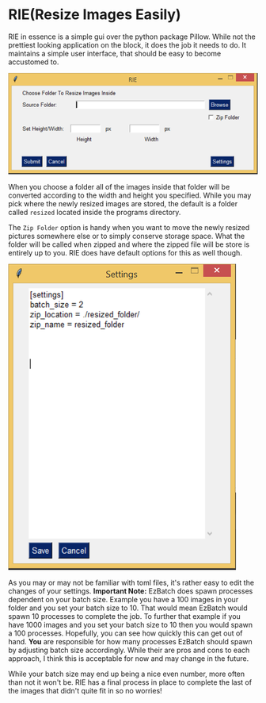 # RIE(Resize Images Easily)

RIE in essence is a simple gui over the python package Pillow. While not the prettiest looking application on the block, it does the job it needs to do. It maintains a simple user interface, that should be easy to become accustomed to.

![](https://github.com/PaxPax/RIE/blob/master/images/mainScreen.PNG)

When you choose a folder all of the images inside that folder will be converted according to the width and height you specified. While you may pick where the newly resized images are stored, the default is a folder called `resized` located inside the programs directory. 

The `Zip Folder` option is handy when you want to move the newly resized pictures somewhere else or to simply conserve storage space. What the folder will be called when zipped and where the zipped file will be store is entirely up to you.  RIE does have default options for this as well though.

![](https://github.com/PaxPax/RIE/blob/master/images/settings.PNG)

As you may or may not be familiar with toml files, it's rather easy to edit the changes of your settings. **Important Note:** EzBatch does spawn processes dependent on your batch size. Example you have a 100 images in your folder and you set your batch size to 10. That would mean EzBatch would spawn 10 processes to complete the job. To further that example if you have 1000 images and you set your batch size to 10 then you would spawn a 100 processes. Hopefully, you can see how quickly this can get out of hand. **You** are responsible for how many processes EzBatch should spawn by adjusting batch size accordingly. While their are pros and cons to each approach, I think this is acceptable for now and may change in the future.

While your batch size may end up being a nice even number, more often than not it won't be. RIE has a final process in place to complete the last of the images that didn't quite fit in so no worries!
